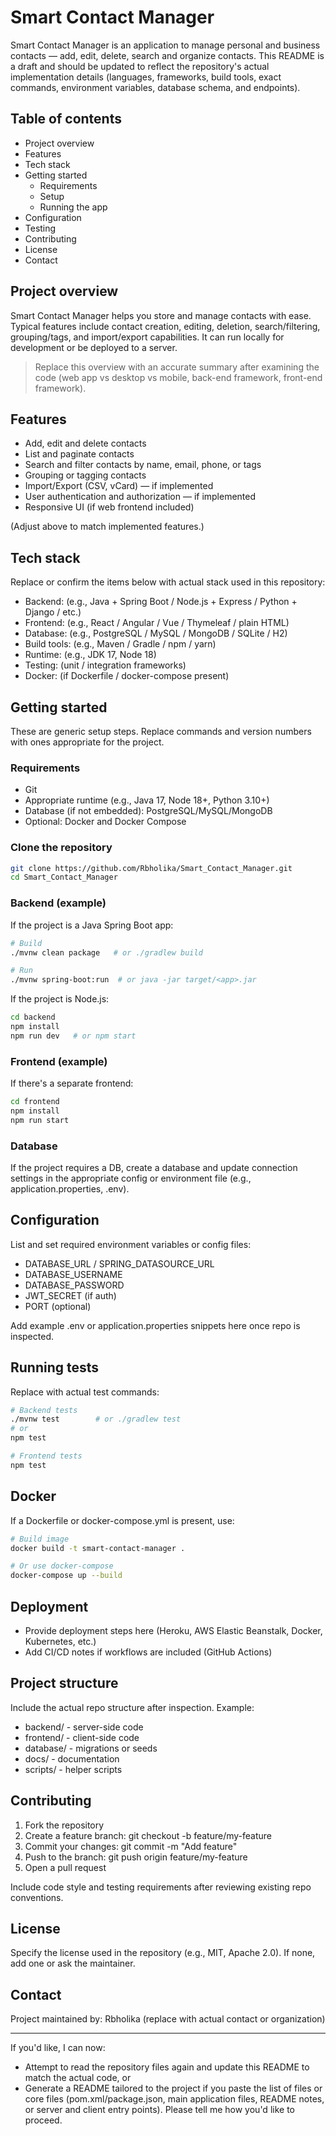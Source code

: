 # Smart Contact Manager

Smart Contact Manager is an application to manage personal and business contacts — add, edit, delete, search and organize contacts. This README is a draft and should be updated to reflect the repository's actual implementation details (languages, frameworks, build tools, exact commands, environment variables, database schema, and endpoints).

## Table of contents

- Project overview
- Features
- Tech stack
- Getting started
  - Requirements
  - Setup
  - Running the app
- Configuration
- Testing
- Contributing
- License
- Contact

## Project overview

Smart Contact Manager helps you store and manage contacts with ease. Typical features include contact creation, editing, deletion, search/filtering, grouping/tags, and import/export capabilities. It can run locally for development or be deployed to a server.

> Replace this overview with an accurate summary after examining the code (web app vs desktop vs mobile, back-end framework, front-end framework).

## Features

- Add, edit and delete contacts
- List and paginate contacts
- Search and filter contacts by name, email, phone, or tags
- Grouping or tagging contacts
- Import/Export (CSV, vCard) — if implemented
- User authentication and authorization — if implemented
- Responsive UI (if web frontend included)

(Adjust above to match implemented features.)

## Tech stack

Replace or confirm the items below with actual stack used in this repository:
- Backend: (e.g., Java + Spring Boot / Node.js + Express / Python + Django / etc.)
- Frontend: (e.g., React / Angular / Vue / Thymeleaf / plain HTML)
- Database: (e.g., PostgreSQL / MySQL / MongoDB / SQLite / H2)
- Build tools: (e.g., Maven / Gradle / npm / yarn)
- Runtime: (e.g., JDK 17, Node 18)
- Testing: (unit / integration frameworks)
- Docker: (if Dockerfile / docker-compose present)

## Getting started

These are generic setup steps. Replace commands and version numbers with ones appropriate for the project.

### Requirements

- Git
- Appropriate runtime (e.g., Java 17, Node 18+, Python 3.10+)
- Database (if not embedded): PostgreSQL/MySQL/MongoDB
- Optional: Docker and Docker Compose

### Clone the repository

```bash
git clone https://github.com/Rbholika/Smart_Contact_Manager.git
cd Smart_Contact_Manager
```

### Backend (example)

If the project is a Java Spring Boot app:

```bash
# Build
./mvnw clean package   # or ./gradlew build

# Run
./mvnw spring-boot:run  # or java -jar target/<app>.jar
```

If the project is Node.js:

```bash
cd backend
npm install
npm run dev   # or npm start
```

### Frontend (example)

If there's a separate frontend:

```bash
cd frontend
npm install
npm run start
```

### Database

If the project requires a DB, create a database and update connection settings in the appropriate config or environment file (e.g., application.properties, .env).

## Configuration

List and set required environment variables or config files:

- DATABASE_URL / SPRING_DATASOURCE_URL
- DATABASE_USERNAME
- DATABASE_PASSWORD
- JWT_SECRET (if auth)
- PORT (optional)

Add example .env or application.properties snippets here once repo is inspected.

## Running tests

Replace with actual test commands:

```bash
# Backend tests
./mvnw test        # or ./gradlew test
# or
npm test

# Frontend tests
npm test
```

## Docker

If a Dockerfile or docker-compose.yml is present, use:

```bash
# Build image
docker build -t smart-contact-manager .

# Or use docker-compose
docker-compose up --build
```

## Deployment

- Provide deployment steps here (Heroku, AWS Elastic Beanstalk, Docker, Kubernetes, etc.)
- Add CI/CD notes if workflows are included (GitHub Actions)

## Project structure

Include the actual repo structure after inspection. Example:

- backend/ - server-side code
- frontend/ - client-side code
- database/ - migrations or seeds
- docs/ - documentation
- scripts/ - helper scripts

## Contributing

1. Fork the repository
2. Create a feature branch: git checkout -b feature/my-feature
3. Commit your changes: git commit -m "Add feature"
4. Push to the branch: git push origin feature/my-feature
5. Open a pull request

Include code style and testing requirements after reviewing existing repo conventions.

## License

Specify the license used in the repository (e.g., MIT, Apache 2.0). If none, add one or ask the maintainer.

## Contact

Project maintained by: Rbholika (replace with actual contact or organization)

---

If you'd like, I can now:
- Attempt to read the repository files again and update this README to match the actual code, or
- Generate a README tailored to the project if you paste the list of files or core files (pom.xml/package.json, main application files, README notes, or server and client entry points).
Please tell me how you'd like to proceed.
